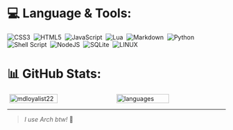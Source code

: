 # 💻 Language & Tools:
![CSS3](https://img.shields.io/badge/css3-%231572B6.svg?style=flat-square&logo=css3&logoColor=white)&nbsp;
![HTML5](https://img.shields.io/badge/html5-%23E34F26.svg?style=flat-square&logo=html5&logoColor=white)&nbsp;
![JavaScript](https://img.shields.io/badge/javascript-%23323330.svg?style=flat-square&logo=javascript&logoColor=%23F7DF1E)&nbsp;
![Lua](https://img.shields.io/badge/lua-%232C2D72.svg?style=flat-square&logo=lua&logoColor=white)&nbsp;
![Markdown](https://img.shields.io/badge/markdown-%23000000.svg?style=flat-square&logo=markdown&logoColor=white)&nbsp;
![Python](https://img.shields.io/badge/python-3670A0?style=flat-square&logo=python&logoColor=ffdd54)&nbsp;
![Shell Script](https://img.shields.io/badge/shell_script-%23121011.svg?style=flat-square&logo=gnu-bash&logoColor=white)&nbsp;
![NodeJS](https://img.shields.io/badge/node.js-6DA55F?style=flat-square&logo=node.js&logoColor=white)&nbsp;
![SQLite](https://img.shields.io/badge/sqlite-%2307405e.svg?style=flat-square&logo=sqlite&logoColor=white)&nbsp;
![LINUX](https://img.shields.io/badge/Linux-FCC624?style=flat-square&logo=linux&logoColor=black)

# 📊 GitHub Stats:
<p style="display: flex; justify-content: space-around">
<img src="https://github-readme-stats.vercel.app/api?username=mdloyalist22&theme=nightowl&hide_border=false&rank_icon=github&include_all_commits=false&count_private=false" alt="mdloyalist22" width="47%">
<img src="https://github-readme-stats.vercel.app/api/top-langs/?username=mdloyalist22&theme=nightowl&hide_border=false&include_all_commits=false&count_private=false&layout=compact" alt="languages" width="49%">
</p>

---

> _I use Arch btw!_ 💪

